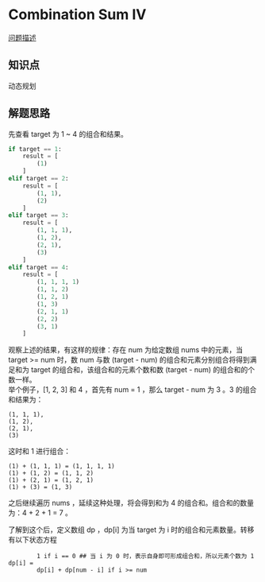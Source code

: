 # Combination Sum IV

[问题描述](https://leetcode.com/problems/combination-sum-iv/)

## 知识点

动态规划

## 解题思路

先查看 target 为 1 ~ 4 的组合和结果。

```python
if target == 1:
    result = [
        (1)
    ]
elif target == 2:
    result = [
        (1, 1),
        (2)
    ]
elif target == 3:
    result = [
        (1, 1, 1),
        (1, 2),
        (2, 1),
        (3)
    ]
elif target == 4:
    result = [
        (1, 1, 1, 1)
        (1, 1, 2)
        (1, 2, 1)
        (1, 3)
        (2, 1, 1)
        (2, 2)
        (3, 1)
    ]
```

观察上述的结果，有这样的规律：存在 num 为给定数组 nums 中的元素，当 target >= num 时，数 num 与数 (target - num) 的组合和元素分别组合将得到满足和为 target 的组合和，该组合和的元素个数和数 (target - num) 的组合和的个数一样。  
举个例子，[1, 2, 3] 和 4 ，首先有 num = 1 ，那么 target - num 为 3 。3 的组合和结果为：

```
(1, 1, 1),
(1, 2),
(2, 1),
(3)
```

这时和 1 进行组合：

```
(1) + (1, 1, 1) = (1, 1, 1, 1)
(1) + (1, 2) = (1, 1, 2)
(1) + (2, 1) = (1, 2, 1)
(1) + (3) = (1, 3)
```

之后继续遍历 nums ，延续这种处理，将会得到和为 4 的组合和。组合和的数量为：4 + 2 + 1 = 7 。

了解到这个后，定义数组 dp ，dp[i] 为当 target 为 i 时的组合和元素数量。转移有以下状态方程

```
        1 if i == 0 ## 当 i 为 0 时，表示自身即可形成组合和，所以元素个数为 1
dp[i] =
        dp[i] + dp[num - i] if i >= num
```
